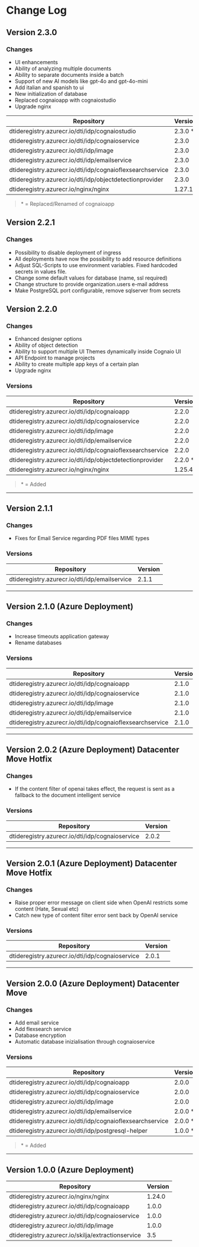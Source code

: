 # Change Log

## Version 2.3.0
### Changes
- UI enhancements
- Ability of analyzing multiple documents
- Ability to separate documents inside a batch
- Support of new AI models like gpt-4o and gpt-4o-mini
- Add italian and spanish to ui
- New initialization of database
- Replaced cognaioapp with cognaiostudio
- Upgrade nginx

|Repository|Version|
|---|---|
|dtideregistry.azurecr.io/dti/idp/cognaiostudio              |2.3.0 *|
|dtideregistry.azurecr.io/dti/idp/cognaioservice             |2.3.0|
|dtideregistry.azurecr.io/dti/idp/image                      |2.3.0|
|dtideregistry.azurecr.io/dti/idp/emailservice               |2.3.0|
|dtideregistry.azurecr.io/dti/idp/cognaioflexsearchservice   |2.3.0|
|dtideregistry.azurecr.io/dti/idp/objectdetectionprovider    |2.3.0|
|dtideregistry.azurecr.io/nginx/nginx                        |1.27.1|
>\* = Replaced/Renamed of cognaioapp

## Version 2.2.1
### Changes
- Possibility to disable deployment of ingress
- All deployments have now the possibility to add resource definitions
- Adjust SQL-Scripts to use environment variables. Fixed hardcoded secrets in values file.
- Change some default values for database (name, ssl required)
- Change structure to provide organization.users e-mail address
- Make PostgreSQL port configurable, remove sqlserver from secrets

## Version 2.2.0
### Changes
- Enhanced designer options
- Ability of object detection
- Ability to support multiple UI Themes dynamically inside Cognaio UI
- API Endpoint to manage projects
- Ability to create multiple app keys of a certain plan
- Upgrade nginx

### Versions
|Repository|Version|
|---|---|
|dtideregistry.azurecr.io/dti/idp/cognaioapp                 |2.2.0|
|dtideregistry.azurecr.io/dti/idp/cognaioservice             |2.2.0|
|dtideregistry.azurecr.io/dti/idp/image                      |2.2.0|
|dtideregistry.azurecr.io/dti/idp/emailservice               |2.2.0|
|dtideregistry.azurecr.io/dti/idp/cognaioflexsearchservice   |2.2.0|
|dtideregistry.azurecr.io/dti/idp/objectdetectionprovider    |2.2.0 *|
|dtideregistry.azurecr.io/nginx/nginx                        |1.25.4|
>\* = Added
---

## Version 2.1.1
### Changes
- Fixes for Email Service regarding PDF files MIME types

### Versions
|Repository|Version|
|---|---|
|dtideregistry.azurecr.io/dti/idp/emailservice               |2.1.1|
---

## Version 2.1.0 (Azure Deployment)
### Changes
- Increase timeouts application gateway
- Rename databases

### Versions
|Repository|Version|
|---|---|
|dtideregistry.azurecr.io/dti/idp/cognaioapp                 |2.1.0|
|dtideregistry.azurecr.io/dti/idp/cognaioservice             |2.1.0|
|dtideregistry.azurecr.io/dti/idp/image                      |2.1.0|
|dtideregistry.azurecr.io/dti/idp/emailservice               |2.1.0|
|dtideregistry.azurecr.io/dti/idp/cognaioflexsearchservice   |2.1.0|
---
## Version 2.0.2 (Azure Deployment) Datacenter Move Hotfix
### Changes
- If the content filter of openai takes effect, the request is sent as a fallback to the document intelligent service

### Versions
|Repository|Version|
|---|---|
dtideregistry.azurecr.io/dti/idp/cognaioservice             |2.0.2|
---
## Version 2.0.1 (Azure Deployment) Datacenter Move Hotfix
### Changes
- Raise proper error message on client side when OpenAI restricts some content (Hate, Sexual etc)
- Catch new type of content filter error sent back by OpenAI service

### Versions
|Repository|Version|
|---|---|
dtideregistry.azurecr.io/dti/idp/cognaioservice             |2.0.1|
---
## Version 2.0.0 (Azure Deployment) Datacenter Move
### Changes
- Add email service
- Add flexsearch service
- Database encryption
- Automatic database inizialisation through cognaioservice

### Versions
|Repository|Version|
|---|---|
|dtideregistry.azurecr.io/dti/idp/cognaioapp                 |2.0.0|
|dtideregistry.azurecr.io/dti/idp/cognaioservice             |2.0.0|
|dtideregistry.azurecr.io/dti/idp/image                      |2.0.0|
|dtideregistry.azurecr.io/dti/idp/emailservice               |2.0.0 *|
|dtideregistry.azurecr.io/dti/idp/cognaioflexsearchservice   |2.0.0 *|
|dtideregistry.azurecr.io/dti/idp/postgresql-helper          |1.0.0 *|
>\* = Added

---
## Version 1.0.0 (Azure Deployment)

|Repository|Version|
|---|---|
|dtideregistry.azurecr.io/nginx/nginx                        |1.24.0|
|dtideregistry.azurecr.io/dti/idp/cognaioapp                 |1.0.0|
|dtideregistry.azurecr.io/dti/idp/cognaioservice             |1.0.0|
|dtideregistry.azurecr.io/dti/idp/image                      |1.0.0|
|dtideregistry.azurecr.io/skilja/extractionservice           |3.5|